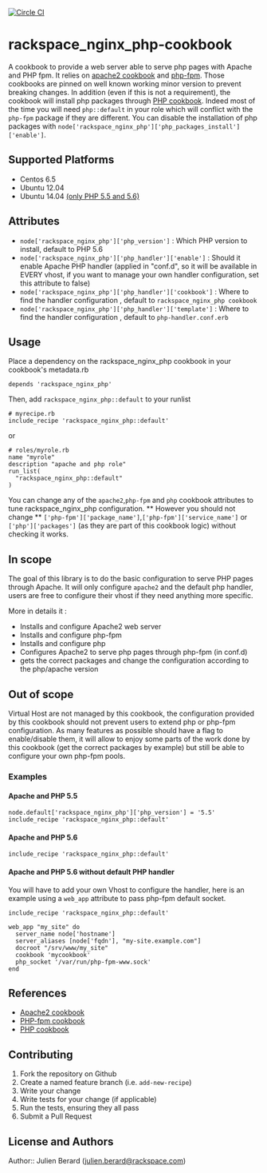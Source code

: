 [![Circle CI](https://circleci.com/gh/rackspace-cookbooks/rackspace_nginx_php.svg?style=svg)](https://circleci.com/gh/rackspace-cookbooks/rackspace_nginx_php)

# rackspace_nginx_php-cookbook

A cookbook to provide a web server able to serve php pages with Apache and PHP fpm.
It relies on [apache2 cookbook](https://github.com/svanzoest-cookbooks/apache2/) and [php-fpm](https://github.com/yevgenko/cookbook-php-fpm). Those cookbooks are pinned on well known working minor version to prevent breaking changes.
In addition (even if this is not a requirement), the cookbook will install php packages through [PHP cookbook](https://github.com/opscode-cookbooks/php). Indeed most of the time you will need `php::default` in your role which will conflict with the `php-fpm` package if they are different.
You can disable the installation of php packages with `node['rackspace_nginx_php']['php_packages_install']['enable']`.

## Supported Platforms

* Centos 6.5
* Ubuntu 12.04
* Ubuntu 14.04 [(only PHP 5.5 and 5.6)](https://github.com/oerdnj/deb.sury.org/issues/58#issuecomment-92246112)

## Attributes

* `node['rackspace_nginx_php']['php_version']` : Which PHP version to install, default to PHP 5.6
* `node['rackspace_nginx_php']['php_handler']['enable']` : Should it enable Apache PHP handler (applied in "conf.d", so it will be available in EVERY vhost, if you want to manage your own handler configuration, set this attribute to false)
* `node['rackspace_nginx_php']['php_handler']['cookbook']` : Where to find the handler configuration , default to `rackspace_nginx_php cookbook`
* `node['rackspace_nginx_php']['php_handler']['template']` : Where to find the handler configuration , default to `php-handler.conf.erb`

## Usage

Place a dependency on the rackspace_nginx_php cookbook in your cookbook's metadata.rb
```
depends 'rackspace_nginx_php'
```
Then, add `rackspace_nginx_php::default` to your runlist

```
# myrecipe.rb
include_recipe 'rackspace_nginx_php::default'
```

or

```
# roles/myrole.rb
name "myrole"
description "apache and php role"
run_list(
  "rackspace_nginx_php::default"
)
```

You can change any of the `apache2`,`php-fpm` and `php` cookbook attributes to tune rackspace_nginx_php configuration.
** However you should not change ** `['php-fpm']['package_name']`,`['php-fpm']['service_name']` or `['php']['packages']` (as they are part of this cookbook logic) without checking it works.

## In scope

The goal of this library is to do the basic configuration to serve PHP pages through Apache. It will only configure `apache2` and the default php handler, users are free to configure their vhost if they need anything more specific.

More in details it : 

* Installs and configure Apache2 web server
* Installs and configure php-fpm
* Installs and configure php
* Configures Apache2 to serve php pages through php-fpm (in conf.d)
* gets the correct packages and change the configuration according to the php/apache version 

## Out of scope

Virtual Host are not managed by this cookbook, the configuration provided by this cookbook should not prevent users to extend php or php-fpm configuration. 
As many features as possible should have a flag to enable/disable them, it will allow to enjoy some parts of the work done by this cookbook (get the correct packages by example) but still be able to configure your own php-fpm pools.


### Examples
#### Apache and PHP 5.5

```
node.default['rackspace_nginx_php']['php_version'] = '5.5'
include_recipe 'rackspace_nginx_php::default'
```

#### Apache and PHP 5.6

```
include_recipe 'rackspace_nginx_php::default'
```

#### Apache and PHP 5.6 without default PHP handler

You will have to add your own Vhost to configure the handler, here is an example using a `web_app` attribute to pass php-fpm default socket.
 
```
include_recipe 'rackspace_nginx_php::default'

web_app "my_site" do
  server_name node['hostname']
  server_aliases [node['fqdn'], "my-site.example.com"]
  docroot "/srv/www/my_site"
  cookbook 'mycookbook'
  php_socket '/var/run/php-fpm-www.sock'
end

```

## References

* [Apache2 cookbook](https://github.com/svanzoest-cookbooks/apache2)
* [PHP-fpm cookbook](https://github.com/yevgenko/cookbook-php-fpm)
* [PHP cookbook](https://github.com/opscode-cookbooks/php)


## Contributing

1. Fork the repository on Github
2. Create a named feature branch (i.e. `add-new-recipe`)
3. Write your change
4. Write tests for your change (if applicable)
5. Run the tests, ensuring they all pass
6. Submit a Pull Request

## License and Authors

Author:: Julien Berard (julien.berard@rackspace.com)
